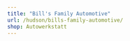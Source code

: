 ```yaml
---
title: "Bill's Family Automotive"
url: /hudson/bills-family-automotive/
shop: Autowerkstatt
---
```

